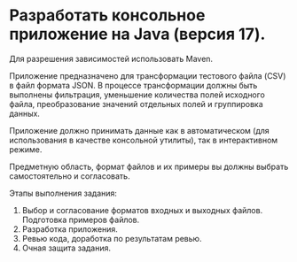 # Разработать консольное приложение на Java (версия 17).

Для разрешения зависимостей использовать Maven.

Приложение предназначено для трансформации тестового файла (CSV) в файл формата JSON.
В процессе трансформации должны быть выполнены фильтрация, уменьшение количества полей исходного файла, преобразование значений отдельных полей и группировка данных.

Приложение должно принимать данные как в автоматическом (для использования в качестве консольной утилиты), так в интерактивном режиме.

Предметную область, формат файлов и их примеры вы должны выбрать самостоятельно и согласовать.

Этапы выполнения задания:

1. Выбор и согласование форматов входных и выходных файлов. Подготовка примеров файлов.
2. Разработка приложения.
3. Ревью кода, доработка по результатам ревью.
4. Очная защита задания.
